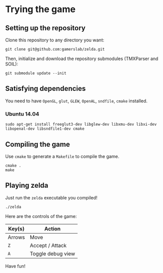 Trying the game
==================

## Setting up the repository
Clone this repository to any directory you want:

```shell
git clone git@github.com:gamerslab/zelda.git
```

Then, initialize and download the repository submodules (TMXParser and SOIL):

```shell
git submodule update --init
```

## Satisfying dependencies

You need to have `OpenGL`, `glut`, `GLEW`, `OpenAL`, `sndfile`, `cmake` installed.

### Ubuntu 14.04
```
sudo apt-get install freeglut3-dev libglew-dev libxmu-dev libxi-dev libopenal-dev libsndfile1-dev cmake
```

## Compiling the game
Use `cmake` to generate a `Makefile` to compile the game.

```shell
cmake .
make
```

## Playing zelda
Just run the `zelda` executable you compiled!

```shell
./zelda
```

Here are the controls of the game:

| Key(s) | Action            |
|--------|-------------------|
| Arrows | Move              |
| `Z`    | Accept / Attack   |
| `A`    | Toggle debug view |

Have fun!
